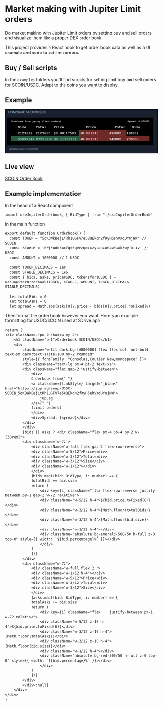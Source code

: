 # Market making with Jupiter Limit orders

Do market making with Jupiter Limit orders by setting buy and sell orders and visualize them like a proper DEX order book.

This project provides a React hook to get order book data as well as a UI example and code to set limit orders.

## Buy / Sell scripts

In the `examples` folders you'll find scripts for setting limit buy and sell orders for SCOIN/USDC. Adapt to the coins you want to display.

## Example
[![Order Book example](examples/SCOIN_USDC_Order_Book.png)](https://sdrive.app/scoin)

## Live view 
[SCOIN Order Book](https://sdrive.app/scoin)

## Example implementation

In the head of a React component
```
import useJupiterOrderbook, { BidType } from "./useJupiterOrderBook"
```

in the main function
```
export default function Orderbook() {
  const TOKEN = "5qKDWkBejLtRh1UGFV7e58QEkdn2fRyH5ehVXqUYujNW" // SCOIN
  const STABLE = "EPjFWdd5AufqSSqeM2qN1xzybapC8G4wEGGkZwyTDt1v" // USDC
  const AMOUNT = 1000000 // 1 USDC

  const TOKEN_DECIMALS = 1e9
  const STABLE_DECIMALS = 1e6
  const { bids, asks, priceUSDC, tokensfor1USDC } = useJupiterOrderbook(TOKEN, STABLE, AMOUNT, TOKEN_DECIMALS, STABLE_DECIMALS)

  let totalBids = 0
  let totalAsks = 0
  let spread = Math.abs(asks[0]?.price - bids[0]?.price).toFixed(6)
```

Then format the order book however you want. Here's an example formatting for USDC/SCOIN used at SDrive.app

```
return (
<div className="px-2 shadow my-2">
    <h1 className="p-1">Orderbook SCOIN/USDC</h1>
    <div
        className="w-fit dark:bg-[#000000] flex flex-col font-bold text-sm dark:text-slate-100 my-2 rounded"
        style={{ fontFamily: "Consolas,Courier New,monospace" }}>
        <div className="text-lg px-4 pt-2 text-xs">
        <div className="flex gap-2 justify-between">
            <div>
            Orderbook from{" "}
            <a className={linkStyle} target="_blank" href="https://jup.ag/swap/USDC-SCOIN_5qKDWkBejLtRh1UGFV7e58QEkdn2fRyH5ehVXqUYujNW">
                jup.ag
            </a>{" "}
            (limit orders)
            </div>
            <div>Spread: {spread}</div>
        </div>
        </div>
        {bids || asks ? <div className="flex px-4 pb-4 py-2 w-[38rem]">
        <div className="w-72">
            <div className="w-full flex gap-2 flex-row-reverse">
            <div className="w-5/12">Price</div>
            <div className="w-3/12">Total</div>
            <div className="w-3/12">Size</div>
            <div className="w-1/12"></div>
            </div>
            {bids.map((bid: BidType, i: number) => {
            totalBids += bid.size
            return (
                <div key={i} className="flex flex-row-reverse justify-between py-1 gap-2 w-72 relative">
                <div className="w-5/12 h-4">${bid.price.toFixed(8)}</div>
                <div className="w-3/12 h-4">{Math.floor(totalBids)}</div>
                <div className="w-3/12 h-4">{Math.floor(bid.size)}</div>
                <div className="w-1/12 h-4"></div>
                <div className="absolute bg-emerald-500/50 h-full z-0 top-0" style={{ width: `${bid.percentage}%` }}></div>
                </div>
            )
            })}
        </div>
        <div className="w-72">
            <div className="w-full flex 2 ">
            <div className="w-1/12 h-4"></div>
            <div className="w-5/12">Price</div>
            <div className="w-3/12">Total</div>
            <div className="w-3/12">Size</div>
            </div>
            {asks.map((bid: BidType, i: number) => {
            totalAsks += bid.size
            return (
                <div key={i} className="flex 	justify-between py-1 w-72 relative">
                <div className="w-5/12 z-10 h-4">${bid.price.toFixed(6)}</div>
                <div className="w-3/12 z-10 h-4">{Math.floor(totalAsks)}</div>
                <div className="w-3/12 z-10 h-4">{Math.floor(bid.size)}</div>
                <div className="w-1/12 h-4"></div>
                <div className="absolute bg-red-500/50 h-full z-0 top-0" style={{ width: `${bid.percentage}%` }}></div>
                </div>
            )
            })}
        </div>
        </div>:null}
    </div>
</div>
)
```
